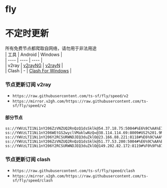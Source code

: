 # fly
# 不定时更新
所有免费节点都爬取自网络，请勿用于非法用途  
|  工具  | Android  | Windows  |  
|  ----  | ----   | ----  |  
| v2ray  | [v2rayNG](https://github.com/2dust/v2rayNG/releases) | [v2rayN](https://github.com/2dust/v2rayN/releases) |  
| Clash  | - | [Clash For Windows](https://github.com/2dust/clashN/releases) | 
  
### 节点更新订阅  v2ray
- `https://raw.githubusercontent.com/ts-sf/fly/speed/v2`  
- `https://mirror.v2gh.com/https://raw.githubusercontent.com/ts-sf/fly/speed/v2`  

#### 部分节点  
``` 
ss://YWVzLTI1Ni1nY206ZzVNZUQ2RnQzQ1dsSklk@54.37.18.75:5004#%E6%9C%AA%E7%9F%A54%201.7MB%2Fs
ss://YWVzLTI1Ni1nY206WEtGS2wyclVMaklwNzQ=@38.114.114.69:8009#US2%201.9MB%2Fs
ss://YWVzLTI1Ni1nY206Y2RCSURWNDJEQ3duZklO@23.166.88.221:8118#%E6%9C%AA%E7%9F%A56%20380.0KB%2Fs
ss://YWVzLTI1Ni1nY206ZzVNZUQ2RnQzQ1dsSklk@51.77.53.200:5004#%E6%9C%AA%E7%9F%A57%20122.1KB%2Fs
ss://YWVzLTI1Ni1nY206Y2RCSURWNDJEQ3duZklO@149.202.82.172:8119#%F0%9F%87%AB%F0%9F%87%B7FR%E6%B3%95%E5%9B%BD%201.9MB%2Fs
```
### 节点更新订阅  clash
- `https://raw.githubusercontent.com/ts-sf/fly/speed/clash`  
- `https://mirror.v2gh.com/https://raw.githubusercontent.com/ts-sf/fly/speed/clash`  


